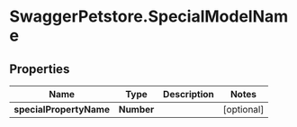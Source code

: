 # SwaggerPetstore.SpecialModelName

## Properties
Name | Type | Description | Notes
------------ | ------------- | ------------- | -------------
**specialPropertyName** | **Number** |  | [optional] 
